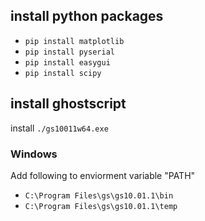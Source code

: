 ## install python packages

- `pip install matplotlib`
- `pip install pyserial`
- `pip install easygui`
- `pip install scipy`

## install ghostscript

<!-- `https://ghostscript.com/releases/gsdnld.html` -->

install `./gs10011w64.exe`

### Windows

Add following to enviorment variable "PATH"

- `C:\Program Files\gs\gs10.01.1\bin`
- `C:\Program Files\gs\gs10.01.1\temp`
